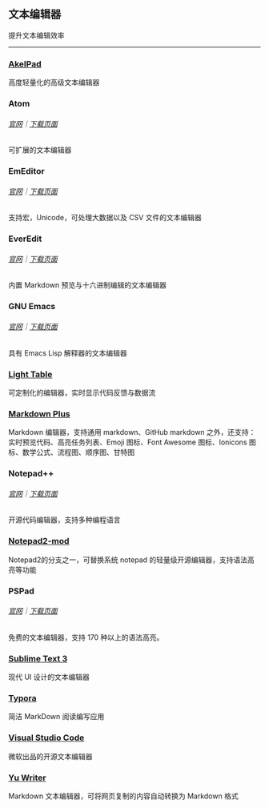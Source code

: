 ## 文本编辑器

提升文本编辑效率

---

### [AkelPad](https://sourceforge.net/projects/akelpad/) 

高度轻量化的高级文本编辑器

### Atom 

###### [官网](https://atom.io/)｜[下载页面](https://github.com/atom/atom/releases)

可扩展的文本编辑器

### EmEditor 

###### [官网](https://www.emeditor.com)｜[下载页面](https://www.emeditor.com/download/)

支持宏，Unicode，可处理大数据以及 CSV 文件的文本编辑器

### EverEdit 

###### [官网](http://www.everedit.net/)｜[下载页面](http://www.everedit.net/download)

内置 Markdown 预览与十六进制编辑的文本编辑器

### GNU Emacs 

###### [官网](https://www.gnu.org/software/emacs/)｜[下载页面](https://www.gnu.org/software/emacs/download.html)

具有 Emacs Lisp 解释器的文本编辑器

### [Light Table](http://lighttable.com/) 

可定制化的编辑器，实时显示代码反馈与数据流

### [Markdown Plus](http://tylingsoft.com/markdown-plus/) 

Markdown 编辑器，支持通用 markdown、GitHub markdown 之外，还支持：实时预览代码、高亮任务列表、Emoji 图标、Font Awesome 图标、Ionicons 图标、数学公式、流程图、顺序图、甘特图

### Notepad++ 

###### [官网](https://notepad-plus-plus.org/)｜[下载页面](https://notepad-plus-plus.org/download/v7.3.3.html)

开源代码编辑器，支持多种编程语言

### [Notepad2-mod](https://xhmikosr.github.io/notepad2-mod/) 

Notepad2的分支之一，可替换系统 notepad 的轻量级开源编辑器，支持语法高亮等功能

### PSPad 

###### [官网](http://www.pspad.com/)｜[下载页面](http://www.pspad.com/en/download.php)

免费的文本编辑器，支持 170 种以上的语法高亮。

### [Sublime Text 3](http://www.sublimetext.com/3) 

现代 UI 设计的文本编辑器

### [Typora](https://typora.io/) 

简洁 MarkDown 阅读编写应用

### [Visual Studio Code](https://code.visualstudio.com/) 

微软出品的开源文本编辑器

### [Yu Writer](https://ivarptr.github.io/yu-writer.site/) 

Markdown 文本编辑器，可将网页复制的内容自动转换为 Markdown 格式
